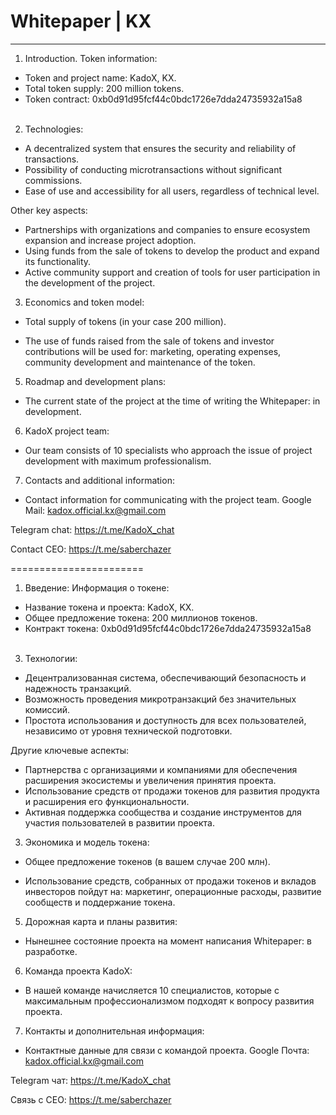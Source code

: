 # Whitepaper | KX
------------------
1. Introduction.
 Token information:
 - Token and project name: KadoX, KX.<br>
 - Total token supply: 200 million tokens.<br>
 - Token contract: 0xb0d91d95fcf44c0bdc1726e7dda24735932a15a8
<br><br>
 2. Technologies:
 - A decentralized system that ensures the security and reliability of transactions.
 - Possibility of conducting microtransactions without significant commissions.
 - Ease of use and accessibility for all users, regardless of technical level.

 Other key aspects:
 - Partnerships with organizations and companies to ensure ecosystem expansion and increase project adoption.
 - Using funds from the sale of tokens to develop the product and expand its functionality.
 - Active community support and creation of tools for user participation in the development of the project.

 3. Economics and token model:
 - Total supply of tokens (in your case 200 million).

 - The use of funds raised from the sale of tokens and investor contributions will be used for: marketing, operating expenses, community development and maintenance of the token.

 5. Roadmap and development plans:
 - The current state of the project at the time of writing the Whitepaper: in development.

 6. KadoX project team:
 - Our team consists of 10 specialists who approach the issue of project development with maximum professionalism.

 7. Contacts and additional information:
 - Contact information for communicating with the project team.
 Google Mail: kadox.official.kx@gmail.com

 Telegram chat:
 https://t.me/KadoX_chat

 Contact CEO:
 https://t.me/saberchazer


=======================


 1. Введение:
 Информация о токене:
- Название токена и проекта: KadoX, KX.<br>
- Общее предложение токена: 200 миллионов токенов.<br>
- Контракт токена: 0xb0d91d95fcf44c0bdc1726e7dda24735932a15a8
<br><br>
3. Технологии:
- Децентрализованная система, обеспечивающий безопасность и надежность транзакций.
- Возможность проведения микротранзакций без значительных комиссий.
- Простота использования и доступность для всех пользователей, независимо от уровня технической подготовки.

Другие ключевые аспекты:
- Партнерства с организациями и компаниями для обеспечения расширения экосистемы и увеличения принятия проекта.
- Использование средств от продажи токенов для развития продукта и расширения его функциональности.
- Активная поддержка сообщества и создание инструментов для участия пользователей в развитии проекта.

3. Экономика и модель токена:
- Общее предложение токенов (в вашем случае 200 млн).

- Использование средств, собранных от продажи токенов и вкладов инвесторов пойдут на: маркетинг, операционные расходы, развитие сообществ и поддержание токена.

5. Дорожная карта и планы развития:
- Нынешнее состояние проекта на момент написания Whitepaper: в разработке.

6. Команда проекта KadoX:
- В нашей команде начисляется 10 специалистов, которые с максимальным профессионализмом подходят к вопросу развития проекта.

7. Контакты и дополнительная информация:
- Контактные данные для связи с командой проекта.
Google Почта: kadox.official.kx@gmail.com

Telegram чат:
https://t.me/KadoX_chat

Связь с CEO:
https://t.me/saberchazer

